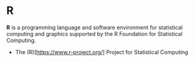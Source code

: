# R

**R** is a programming language and software environment for statistical computing and graphics supported by the R Foundation for Statistical Computing.

- The (R)[https://www.r-project.org/] Project for Statistical Computing
